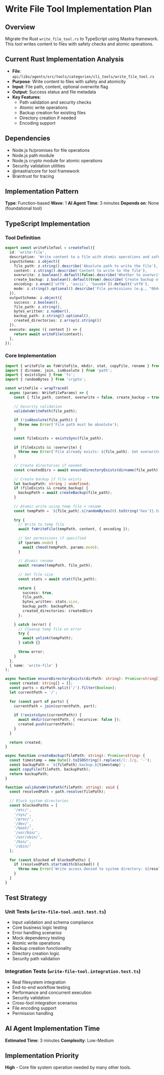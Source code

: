 # Write File Tool Implementation Plan

## Overview

Migrate the Rust `write_file_tool.rs` to TypeScript using Mastra framework. This tool writes content to files with safety checks and atomic operations.

## Current Rust Implementation Analysis

- **File**: `api/libs/agents/src/tools/categories/cli_tools/write_file_tool.rs`
- **Purpose**: Write content to files with safety and atomicity
- **Input**: File path, content, optional overwrite flag
- **Output**: Success status and file metadata
- **Key Features**:
  - Path validation and security checks
  - Atomic write operations
  - Backup creation for existing files
  - Directory creation if needed
  - Encoding support

## Dependencies
- Node.js fs/promises for file operations
- Node.js path module
- Node.js crypto module for atomic operations
- Security validation utilities
- @mastra/core for tool framework
- Braintrust for tracing

## Implementation Pattern
**Type**: Function-based
**Wave**: 1
**AI Agent Time**: 3 minutes
**Depends on**: None (foundational tool)

## TypeScript Implementation

### Tool Definition

```typescript
export const writeFileTool = createTool({
  id: 'write-file',
  description: 'Write content to a file with atomic operations and safety checks',
  inputSchema: z.object({
    file_path: z.string().describe('Absolute path to write the file'),
    content: z.string().describe('Content to write to the file'),
    overwrite: z.boolean().default(false).describe('Whether to overwrite existing file'),
    create_backup: z.boolean().default(true).describe('Create backup of existing file'),
    encoding: z.enum(['utf8', 'ascii', 'base64']).default('utf8'),
    mode: z.string().optional().describe('File permissions (e.g., "0644")')
  }),
  outputSchema: z.object({
    success: z.boolean(),
    file_path: z.string(),
    bytes_written: z.number(),
    backup_path: z.string().optional(),
    created_directories: z.array(z.string())
  }),
  execute: async ({ context }) => {
    return await writeFile(context);
  },
});
```

### Core Implementation

```typescript
import { writeFile as fsWriteFile, mkdir, stat, copyFile, rename } from 'fs/promises';
import { dirname, join, isAbsolute } from 'path';
import { existsSync } from 'fs';
import { randomBytes } from 'crypto';

const writeFile = wrapTraced(
  async (params: WriteFileParams) => {
    const { file_path, content, overwrite = false, create_backup = true, encoding = 'utf8' } = params;
    
    // Security validation
    validateWritePath(file_path);
    
    if (!isAbsolute(file_path)) {
      throw new Error('File path must be absolute');
    }
    
    const fileExists = existsSync(file_path);
    
    if (fileExists && !overwrite) {
      throw new Error(`File already exists: ${file_path}. Set overwrite=true to replace.`);
    }
    
    // Create directories if needed
    const createdDirs = await ensureDirectoryExists(dirname(file_path));
    
    // Create backup if file exists
    let backupPath: string | undefined;
    if (fileExists && create_backup) {
      backupPath = await createBackup(file_path);
    }
    
    // Atomic write using temp file + rename
    const tempPath = `${file_path}.${randomBytes(8).toString('hex')}.tmp`;
    
    try {
      // Write to temp file
      await fsWriteFile(tempPath, content, { encoding });
      
      // Set permissions if specified
      if (params.mode) {
        await chmod(tempPath, params.mode);
      }
      
      // Atomic rename
      await rename(tempPath, file_path);
      
      // Get file size
      const stats = await stat(file_path);
      
      return {
        success: true,
        file_path,
        bytes_written: stats.size,
        backup_path: backupPath,
        created_directories: createdDirs
      };
      
    } catch (error) {
      // Cleanup temp file on error
      try {
        await unlink(tempPath);
      } catch {}
      
      throw error;
    }
  },
  { name: 'write-file' }
);

async function ensureDirectoryExists(dirPath: string): Promise<string[]> {
  const created: string[] = [];
  const parts = dirPath.split('/').filter(Boolean);
  let currentPath = '/';
  
  for (const part of parts) {
    currentPath = join(currentPath, part);
    
    if (!existsSync(currentPath)) {
      await mkdir(currentPath, { recursive: false });
      created.push(currentPath);
    }
  }
  
  return created;
}

async function createBackup(filePath: string): Promise<string> {
  const timestamp = new Date().toISOString().replace(/[:.]/g, '-');
  const backupPath = `${filePath}.backup.${timestamp}`;
  await copyFile(filePath, backupPath);
  return backupPath;
}

function validateWritePath(filePath: string): void {
  const resolvedPath = path.resolve(filePath);
  
  // Block system directories
  const blockedPaths = [
    '/etc/',
    '/sys/',
    '/proc/',
    '/dev/',
    '/boot/',
    '/usr/bin/',
    '/usr/sbin/',
    '/bin/',
    '/sbin/'
  ];
  
  for (const blocked of blockedPaths) {
    if (resolvedPath.startsWith(blocked)) {
      throw new Error(`Write access denied to system directory: ${resolvedPath}`);
    }
  }
}
```

## Test Strategy

### Unit Tests (`write-file-tool.unit.test.ts`)
- Input validation and schema compliance
- Core business logic testing
- Error handling scenarios
- Mock dependency testing
- Atomic write operations
- Backup creation functionality
- Directory creation logic
- Security path validation

### Integration Tests (`write-file-tool.integration.test.ts`)
- Real filesystem integration
- End-to-end workflow testing
- Performance and concurrent execution
- Security validation
- Cross-tool integration scenarios
- File encoding support
- Permission handling

## AI Agent Implementation Time

**Estimated Time**: 3 minutes
**Complexity**: Low-Medium

## Implementation Priority

**High** - Core file system operation needed by many other tools.